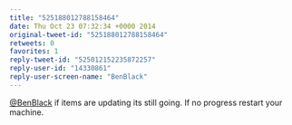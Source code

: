 ```yaml
---
title: "525188012788158464"
date: Thu Oct 23 07:32:34 +0000 2014
original-tweet-id: "525188012788158464"
retweets: 0
favorites: 1
reply-tweet-id: "525012152235872257"
reply-user-id: "14330861"
reply-user-screen-name: "BenBlack"
---
```

<a href="https://twitter.com/BenBlack">@BenBlack</a> if items are updating its still going. If no progress restart your machine.
